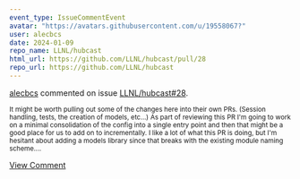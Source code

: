 ```yaml
---
event_type: IssueCommentEvent
avatar: "https://avatars.githubusercontent.com/u/19558067?"
user: alecbcs
date: 2024-01-09
repo_name: LLNL/hubcast
html_url: https://github.com/LLNL/hubcast/pull/28
repo_url: https://github.com/LLNL/hubcast
---
```


<a href='https://github.com/alecbcs' target='_blank'>alecbcs</a> commented on issue <a href='https://github.com/LLNL/hubcast/pull/28' target='_blank'>LLNL/hubcast#28</a>.

<small>It might be worth pulling out some of the changes here into their own PRs. (Session handling, tests, the creation of models, etc...) As part of reviewing this PR I'm going to work on a minimal consolidation of the config into a single entry point and then that might be a good place for us to add on to incrementally. I like a lot of what this PR is doing, but I'm hesitant about adding a models library since that breaks with the existing module naming scheme....</small>

<a href='https://github.com/LLNL/hubcast/pull/28' target='_blank'>View Comment</a>